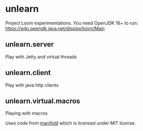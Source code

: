 # unlearn

Project Loom experimentations.
You need OpenJDK 16+ to run: https://wiki.openjdk.java.net/display/loom/Main

## unlearn.server

Play with Jetty and virtual threads

## unlearn.client

Play with java http clients

## unlearn.virtual.macros

Playing with macros


Uses code from [manifold](https://github.com/aleph-io/manifold) which is licensed under MIT license.